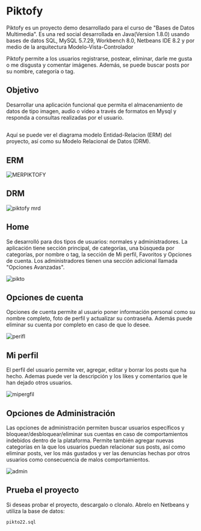 # Piktofy

Piktofy es un proyecto demo desarrollado para el curso de "Bases de Datos Multimedia". Es una red social desarrollada en Java(Version 1.8.0) usando bases de datos SQL, MySQL 5.7.29, Workbench 8.0, Netbeans IDE 8.2 y por medio de la arquitectura Modelo-Vista-Controlador

Piktofy permite a los usuarios registrarse, postear, eliminar, darle me gusta o me disgusta y comentar imágenes. Además, se puede buscar posts por su nombre, categoría o tag.

## Objetivo

Desarrollar una aplicación funcional que permita el almacenamiento de datos de tipo imagen, audio o video a través de formatos en Mysql y responda a consultas realizadas por el usuario.

##
Aquí se puede ver el diagrama modelo Entidad-Relacion (ERM) del proyecto, así como su Modelo Relacional de Datos (DRM).

## ERM
![MERPIKTOFY](https://user-images.githubusercontent.com/42383401/110209469-ca3bb880-7e5a-11eb-9e7c-68987082be02.png)



## DRM
![piktofy mrd](https://user-images.githubusercontent.com/42383401/110209510-02db9200-7e5b-11eb-8909-64ce4331ed32.PNG)



## Home

Se desarrolló para dos tipos de usuarios: normales y administradores. 
La aplicación tiene sección principal, de categorías, una búsqueda por categorías, por nombre o tag, la sección de Mi perfil, Favoritos y Opciones de cuenta. 
Los administradores tienen una sección adicional llamada "Opciones Avanzadas".

![pikto](https://user-images.githubusercontent.com/42383401/111042206-39408080-840a-11eb-8fae-4fcb288323f2.PNG)


## Opciones de cuenta

Opciones de cuenta permite al usuario poner información personal como su nombre completo, foto de perfil y actualizar su contraseña. 
Además puede eliminar su cuenta por completo en caso de que lo desee.

![perifl](https://user-images.githubusercontent.com/42383401/111042223-51b09b00-840a-11eb-9455-cf5dff804c27.PNG)


## Mi perfil

El perfil del usuario permite ver, agregar, editar y borrar los posts que ha hecho. Ademas puede ver la descripción y los likes y comentarios que le han dejado otros usuarios.

![mipergfil](https://user-images.githubusercontent.com/42383401/111042235-612fe400-840a-11eb-8aaf-e51ba9298944.PNG)


## Opciones de Administración

Las opciones de administración permiten buscar usuarios específicos y bloquear/desbloquear/eliminar sus cuentas en caso de comportamientos indebidos dentro de la plataforma. 
Permite también agregar nuevas categorías en la que los usuarios puedan relacionar sus posts, así como eliminar posts, ver los más gustados y ver las denuncias hechas por otros usuarios como consecuencia de malos comportamientos.

![admin](https://user-images.githubusercontent.com/42383401/111042296-bb30a980-840a-11eb-80d8-5adb4dedd66e.PNG)



## Prueba el proyecto

Si deseas probar el proyecto, descargalo o clonalo.
Abrelo en Netbeans y utiliza la base de datos:
```
pikto22.sql

```

